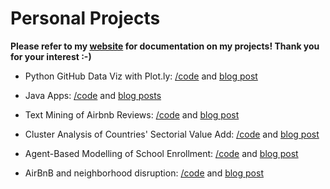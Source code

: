 # Personal Projects
**Please refer to my [website](https://jolene-lim.github.io) for documentation on my projects! Thank you for your interest :-)**

* Python GitHub Data Viz with Plot.ly: [/code](https://github.com/jolene-lim/personal_projects/tree/master/github_api) and [blog post](https://jolene-lim.github.io/data%20visualization/2020/01/18/github-data-viz.html)

* Java Apps: [/code](https://github.com/jolene-lim/personal_projects/tree/master/java_apps/) and [blog posts](https://jolene-lim.github.io/categories.html#Software-Development-ref)

* Text Mining of Airbnb Reviews: [/code](https://github.com/jolene-lim/personal_projects/tree/master/airbnb_text_mining) and [blog post](https://jolene-lim.github.io/natural%20language%20processing/spatial%20analysis/data%20visualization/2019/12/15/airbnb-text-mining.html)

* Cluster Analysis of Countries' Sectorial Value Add: [/code](https://github.com/jolene-lim/personal_projects/tree/master/clustering) and [blog post](https://jolene-lim.github.io/unsupervised%20learning/2019/09/23/cluster_sector.html)  

* Agent-Based Modelling of School Enrollment: [/code](https://github.com/jolene-lim/personal_projects/tree/master/abm) and [blog post](https://jolene-lim.github.io/agent-based%20modelling/2019/08/23/abm.html)  

* AirBnB and neighborhood disruption: [/code](https://github.com/jolene-lim/personal_projects/tree/master/airbnb_spatial_analysis) and [blog post](https://github.com/jolene-lim/personal_projects/tree/master/airbnb_spatial_analysis)  
